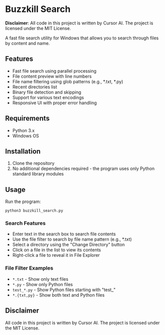 # Buzzkill Search

**Disclaimer**: All code in this project is written by Cursor AI. The project is licensed under the MIT License.

A fast file search utility for Windows that allows you to search through files by content and name.

## Features

- Fast file search using parallel processing
- File content preview with line numbers
- File name filtering using glob patterns (e.g., *.txt, *.py)
- Recent directories list
- Binary file detection and skipping
- Support for various text encodings
- Responsive UI with proper error handling

## Requirements

- Python 3.x
- Windows OS

## Installation

1. Clone the repository
2. No additional dependencies required - the program uses only Python standard library modules

## Usage

Run the program:
```
python3 buzzkill_search.py
```

### Search Features

- Enter text in the search box to search file contents
- Use the file filter to search by file name pattern (e.g., *.txt)
- Select a directory using the "Change Directory" button
- Click on a file in the list to view its contents
- Right-click a file to reveal it in File Explorer

### File Filter Examples

- `*.txt` - Show only text files
- `*.py` - Show only Python files
- `test_*.py` - Show Python files starting with "test_"
- `*.{txt,py}` - Show both text and Python files

## Disclaimer

All code in this project is written by Cursor AI. The project is licensed under the MIT License. 